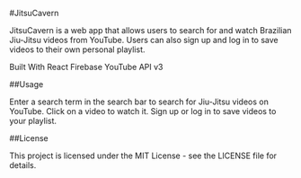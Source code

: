 #JitsuCavern

JitsuCavern is a web app that allows users to search for and watch Brazilian Jiu-Jitsu videos from YouTube. Users can also sign up and log in to save videos to their own personal playlist.

Built With
React
Firebase
YouTube API v3

##Usage

Enter a search term in the search bar to search for Jiu-Jitsu videos on YouTube.
Click on a video to watch it.
Sign up or log in to save videos to your playlist.

##License

This project is licensed under the MIT License - see the LICENSE file for details.
